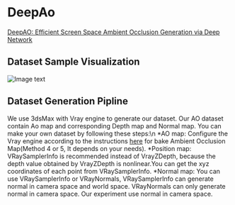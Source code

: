 # DeepAo
[DeepAO: Efficient Screen Space Ambient Occlusion Generation via Deep Network](https://ieeexplore.ieee.org/document/9052668)

## Dataset Sample Visualization
![Image text](https://raw.githubusercontent.com/dokju15692002156/DeepAo/master/img/DATASET.png)

## Dataset Generation Pipline
We use 3dsMax with Vray engine to generate our dataset. Our AO dataset contain Ao map and corresponding Depth map and Normal map. You can make your own dataset by following these steps:\n
  *AO map: Configure the Vray engine according to the instructions [here](http://www.laurenscorijn.com/articles/ambient-occlusion-baking)  for bake Ambient Occlusion Map(Method 4 or 5, It depends on your needs).
  *Position map: VRaySamplerInfo is recommended instead of VrayZDepth, because the depth value obtained by VrayZDepth is nonlinear.You can get the xyz coordinates of each point from VRaySamplerInfo.
   *Normal map: You can use VRaySamplerInfo or VRayNormals, VRaySamplerInfo can generate normal in camera space and world space. VRayNormals can only generate normal in camera space. Our experiment use normal in camera space.
